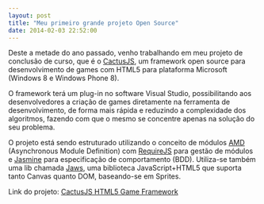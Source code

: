 ```yaml
---
layout: post
title: "Meu primeiro grande projeto Open Source"
date: 2014-02-03 22:52:00
---
```


Deste a metade do ano passado, venho trabalhando em meu projeto de conclusão de curso, que é o [CactusJS][cactusjs-gh], um framework open source para desenvolvimento de games com HTML5 para plataforma Microsoft (Windows 8 e Windows Phone 8). 

O framework terá um plug-in no software Visual Studio, possibilitando aos desenvolvedores a criação de games diretamente na ferramenta de desenvolvimento, de forma mais rápida e reduzindo a complexidade dos algoritmos, fazendo com que o mesmo se concentre apenas na solução do seu problema.

O projeto está sendo estruturado utilizando o conceito de módulos [AMD][wiki-amd] (Asynchronous Module Definition) com [RequireJS][requirejs] para gestão de módulos e [Jasmine][jasmine] para especificação de comportamento (BDD). Utiliza-se também uma lib chamada [Jaws][jaws], uma biblioteca JavaScript+HTML5 que suporta tanto Canvas quanto DOM, baseando-se em Sprites.

Link do projeto: [CactusJS HTML5 Game Framework][cactusjs-gh]

[cactusjs-gh]: http://cactusjs.github.io/cactusjs-website/
[wiki-amd]: http://en.wikipedia.org/wiki/Asynchronous_module_definition
[requirejs]: http://requirejs.org/
[jasmine]: http://pivotal.github.io/jasmine/
[jaws]: http://jawsjs.com/